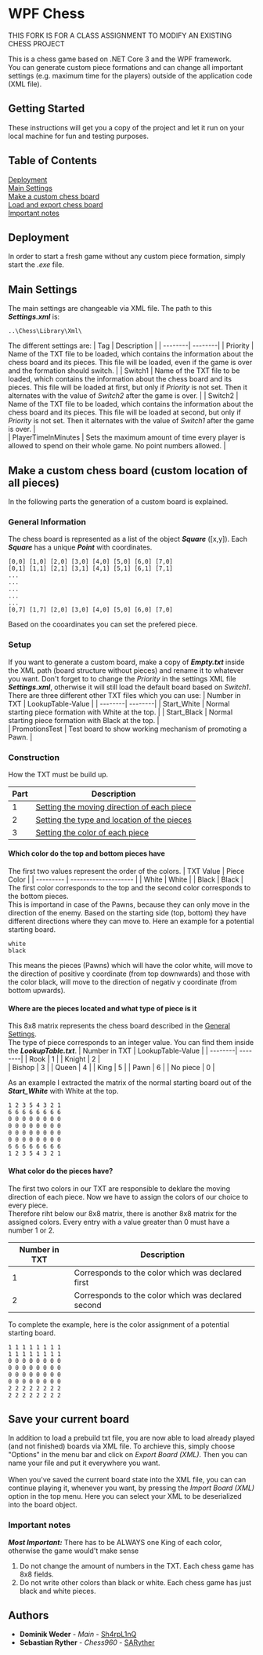 # WPF Chess

THIS FORK IS FOR A CLASS ASSIGNMENT TO MODIFY AN EXISTING CHESS PROJECT

This is a chess game based on .NET Core 3 and the WPF framework.<br/>
You can generate custom piece formations and can change all important settings (e.g. maximum time for the players) outside of the application code (XML file). 

## Getting Started

These instructions will get you a copy of the project and let it run on your local machine for fun and testing purposes. 

## Table of Contents  
[Deployment](#deploy)  
[Main Settings](#settings) <br/>
[Make a custom chess board](#custom) <br/>
[Load and export chess board](#xml) <br/>
[Important notes](#important)

<a name="deploy"/>

## Deployment

In order to start a fresh game without any custom piece formation, simply start the _.exe_ file.

<a name="settings"/>

## Main Settings

The main settings are changeable via XML file. The path to this **_Settings.xml_** is:
```
..\Chess\Library\Xml\
```
The different settings are:
| Tag   | Description |
| --------| --------|
| Priority  | Name of the TXT file to be loaded, which contains the information about the chess board and its pieces. This file will be loaded, even if the game is over and the formation should switch. |
| Switch1    | Name of the TXT file to be loaded, which contains the information about the chess board and its pieces. This file will be loaded at first, but only if _Priority_ is not set. Then it alternates with the value of _Switch2_ after the game is over.   |
| Switch2   | Name of the TXT file to be loaded, which contains the information about the chess board and its pieces. This file will be loaded at second, but only if _Priority_ is not set. Then it alternates with the value of _Switch1_ after the game is over.   |  
| PlayerTimeInMinutes  | Sets the maximum amount of time every player is allowed to spend on their whole game. No point numbers allowed.  |

<a name="custom"/>

## Make a custom chess board (custom location of all pieces)
In the following parts the generation of a custom board is explained. <br/>

<a name="general"/>

### General Information

The chess board is represented as a list of the object **_Square_** ([x,y]). Each **_Square_** has a unique **_Point_** with coordinates.
```
[0,0] [1,0] [2,0] [3,0] [4,0] [5,0] [6,0] [7,0]
[0,1] [1,1] [2,1] [3,1] [4,1] [5,1] [6,1] [7,1]
...
...
...
...
...
[0,7] [1,7] [2,0] [3,0] [4,0] [5,0] [6,0] [7,0]
```
Based on the cooardinates you can set the prefered piece.

### Setup
If you want to generate a custom board, make a copy of **_Empty.txt_** inside the XML path (board structure without pieces) and rename it to whatever you want. Don't forget to to change the _Priority_ in the settings XML file **_Settings.xml_**, otherwise it will still load the default board based on _Switch1_. <br/>
There are three different other TXT files which you can use:
| Number in TXT   | LookupTable-Value |
| --------| --------| 
| Start_White    | Normal starting piece formation with White at the top.  |
| Start_Black   | Normal starting piece formation with Black at the top.  |  
| PromotionsTest  | Test board to show working mechanism of promoting a Pawn.  |

### Construction
How the TXT must be build up.

| Part     | Description |
| --------- | -------------------- |
| 1     | [Setting the moving direction of each piece](#part1) |[Setting the color of each piece](#important)
| 2     | [Setting the type and location of the pieces](#part2) |
| 3     | [Setting the color of each piece](#part3) |

<a name="part1"/>

#### Which color do the top and bottom pieces have
The first two values represent the order of the colors. 
| TXT Value     | Piece Color |
| --------- | -------------------- |
| White     | White |
| Black     | Black |
<br/>
The first color corresponds to the top and the second color corresponds to the bottom pieces. <br/>
This is importand in case of the Pawns, because they can only move in the direction of the enemy. Based on the starting side (top, bottom) they have different directions where they can move to.
Here an example for a potential starting board.

```
white
black
```
This means the pieces (Pawns) which will have the color white, will move to the direction of positive y coordinate (from top downwards) and those with the color black, will move to the direction of negativ y coordinate (from bottom upwards).

<a name="part2"/>

#### Where are the pieces located and what type of piece is it

This 8x8 matrix represents the chess board described in the [General Settings](#general).<br/>
The type of piece corresponds to an integer value. You can find them inside the **_LookupTable.txt_**.
| Number in TXT   | LookupTable-Value |
| --------| --------| 
| Rook    | 1    |
| Knight   | 2   |  
| Bishop  | 3  |
| Queen  | 4  |
| King    | 5    | 
| Pawn    | 6    | 
| No piece    | 0    | 

As an example I extracted the matrix of the normal starting board out of the **_Start_White_** with White at the top.

```
1 2 3 5 4 3 2 1
6 6 6 6 6 6 6 6
0 0 0 0 0 0 0 0
0 0 0 0 0 0 0 0
0 0 0 0 0 0 0 0
0 0 0 0 0 0 0 0
6 6 6 6 6 6 6 6
1 2 3 5 4 3 2 1
```

<a name="part3"/>

#### What color do the pieces have?

The first two colors in our TXT are responsible to deklare the moving direction of each piece.
Now we have to assign the colors of our choice to every piece. <br/>
Therefore riht below our 8x8 matrix, there is another 8x8 matrix for the assigned colors. Every entry with a value greater than 0 must have a number 1 or 2.

| Number in TXT     | Description |
| --------- | -------------------- |
| 1     | Corresponds to the color which was declared first |
| 2     | Corresponds to the color which was declared second |

To complete the example, here is the color assignment of a potential starting board.

```
1 1 1 1 1 1 1 1
1 1 1 1 1 1 1 1
0 0 0 0 0 0 0 0
0 0 0 0 0 0 0 0
0 0 0 0 0 0 0 0
0 0 0 0 0 0 0 0
2 2 2 2 2 2 2 2
2 2 2 2 2 2 2 2
```

<a name="xml"/>

## Save your current board
In addition to load a prebuild txt file, you are now able to load already played (and not finished) boards via XML file.
To archieve this, simply choose "Options" in the menu bar and click on _Export Board (XML)_. Then you can name your file and put it everywhere you want. <br/><br/>
When you've saved the current board state into the XML file, you can can continue playing it, whenever you want, by pressing the _Import Board (XML)_ option in the top menu. Here you can select your XML to be deserialized into the board object.

<a name="important"/>

### Important notes
**_Most Important:_** There has to be ALWAYS one King of each color, otherwise the game would't make sense
1. Do not change the amount of numbers in the TXT. Each chess game has 8x8 fields.<br/>
2. Do not write other colors than black or white. Each chess game has just black and white pieces.

## Authors

* **Dominik Weder** - *Main* - [Sh4rpL1nQ](https://github.com/Sh4rpL1nQ)
* **Sebastian Ryther** - *Chess960* - [SARyther](https://github.com/SARyther)
